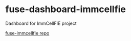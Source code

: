 # fuse-dashboard-immcellfie
Dashboard for ImmCellFIE project

[fuse-immcellfie repo](https://github.com/RENCI/fuse-immcellfie)
